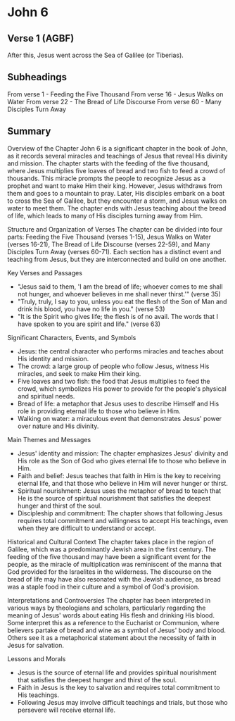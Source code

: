# John 6

## Verse 1 (AGBF)

After this, Jesus went across the Sea of Galilee (or Tiberias).

## Subheadings

From verse 1 - Feeding the Five Thousand
From verse 16 - Jesus Walks on Water
From verse 22 - The Bread of Life Discourse
From verse 60 - Many Disciples Turn Away

## Summary

Overview of the Chapter
John 6 is a significant chapter in the book of John, as it records several miracles and teachings of Jesus that reveal His divinity and mission. The chapter starts with the feeding of the five thousand, where Jesus multiplies five loaves of bread and two fish to feed a crowd of thousands. This miracle prompts the people to recognize Jesus as a prophet and want to make Him their king. However, Jesus withdraws from them and goes to a mountain to pray. Later, His disciples embark on a boat to cross the Sea of Galilee, but they encounter a storm, and Jesus walks on water to meet them. The chapter ends with Jesus teaching about the bread of life, which leads to many of His disciples turning away from Him.

Structure and Organization of Verses
The chapter can be divided into four parts: Feeding the Five Thousand (verses 1-15), Jesus Walks on Water (verses 16-21), The Bread of Life Discourse (verses 22-59), and Many Disciples Turn Away (verses 60-71). Each section has a distinct event and teaching from Jesus, but they are interconnected and build on one another.

Key Verses and Passages
- "Jesus said to them, 'I am the bread of life; whoever comes to me shall not hunger, and whoever believes in me shall never thirst.'" (verse 35)
- "Truly, truly, I say to you, unless you eat the flesh of the Son of Man and drink his blood, you have no life in you." (verse 53)
- "It is the Spirit who gives life; the flesh is of no avail. The words that I have spoken to you are spirit and life." (verse 63)

Significant Characters, Events, and Symbols
- Jesus: the central character who performs miracles and teaches about His identity and mission.
- The crowd: a large group of people who follow Jesus, witness His miracles, and seek to make Him their king.
- Five loaves and two fish: the food that Jesus multiplies to feed the crowd, which symbolizes His power to provide for the people's physical and spiritual needs.
- Bread of life: a metaphor that Jesus uses to describe Himself and His role in providing eternal life to those who believe in Him.
- Walking on water: a miraculous event that demonstrates Jesus' power over nature and His divinity.

Main Themes and Messages
- Jesus' identity and mission: The chapter emphasizes Jesus' divinity and His role as the Son of God who gives eternal life to those who believe in Him.
- Faith and belief: Jesus teaches that faith in Him is the key to receiving eternal life, and that those who believe in Him will never hunger or thirst.
- Spiritual nourishment: Jesus uses the metaphor of bread to teach that He is the source of spiritual nourishment that satisfies the deepest hunger and thirst of the soul.
- Discipleship and commitment: The chapter shows that following Jesus requires total commitment and willingness to accept His teachings, even when they are difficult to understand or accept.

Historical and Cultural Context
The chapter takes place in the region of Galilee, which was a predominantly Jewish area in the first century. The feeding of the five thousand may have been a significant event for the people, as the miracle of multiplication was reminiscent of the manna that God provided for the Israelites in the wilderness. The discourse on the bread of life may have also resonated with the Jewish audience, as bread was a staple food in their culture and a symbol of God's provision.

Interpretations and Controversies
The chapter has been interpreted in various ways by theologians and scholars, particularly regarding the meaning of Jesus' words about eating His flesh and drinking His blood. Some interpret this as a reference to the Eucharist or Communion, where believers partake of bread and wine as a symbol of Jesus' body and blood. Others see it as a metaphorical statement about the necessity of faith in Jesus for salvation.

Lessons and Morals
- Jesus is the source of eternal life and provides spiritual nourishment that satisfies the deepest hunger and thirst of the soul.
- Faith in Jesus is the key to salvation and requires total commitment to His teachings.
- Following Jesus may involve difficult teachings and trials, but those who persevere will receive eternal life.